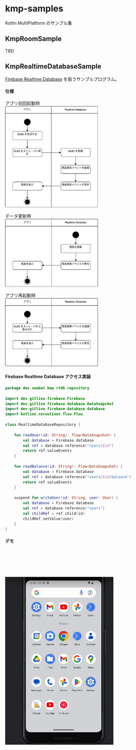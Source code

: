 # kmp-samples
Kotlin MultiPlatform のサンプル集


## KmpRoomSample

TBD


## KmpRealtimeDatabaseSample

[Firebase Realtime Database](https://firebase.google.com/docs/database?hl=ja) を扱うサンプルプログラム。

#### 仕様

アプリ初回起動時  
<img src="KmpRealtimeDatabaseSample/docs/first.png" width = "300px">  

データ更新時  
<img src="KmpRealtimeDatabaseSample/docs/updateData.png" width = "300px">  

アプリ再起動時  
<img src="KmpRealtimeDatabaseSample/docs/relaunch.png" width = "300px">  


#### Firebase Realtime Database アクセス実装 

``` kotlin
package dev.seabat.kmp.rtdb.repository

import dev.gitlive.firebase.Firebase
import dev.gitlive.firebase.database.DataSnapshot
import dev.gitlive.firebase.database.database
import kotlinx.coroutines.flow.Flow

class RealtimeDatabaseRepository {

    fun readUser(id: String): Flow<DataSnapshot> {
        val database = Firebase.database
        val ref = database.reference("users/$id")
        return ref.valueEvents
    }

    fun readBalance(id: String): Flow<DataSnapshot> {
        val database = Firebase.database
        val ref = database.reference("users/$id/balance")
        return ref.valueEvents
    }

    suspend fun writeUser(id: String, user: User) {
        val database = Firebase.database
        val ref = database.reference("users")
        val childRef = ref.child(id)
        childRef.setValue(user)
    }
}
```

#### デモ

<img src="KmpRealtimeDatabaseSample/docs/KmpRealtimeDatabaseSample.gif" width = "350px">

